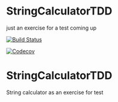 # StringCalculatorTDD
just an exercise for a test coming up

[![Build Status](https://travis-ci.org/hutton85is/StringCalculatorTDD.svg?branch=master)](https://travis-ci.org/hutton85is/StringCalculatorTDD)

[![Codecov](https://img.shields.io/codecov/c/github/hutton85is/StringCalculatorTDD.svg)](https://codecov.io/gh/hutton85is/StringCalculatorTDD)

# StringCalculatorTDD
String calculator as an exercise for test